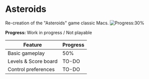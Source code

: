 # Asteroids
Re-creation of the "Asteroids" game classic Macs.
![Progress:30%](https://img.shields.io/badge/Progress-30%-green)

**Progress:** Work in progress / Not playable

|     **Feature**      | **Progress** |
|----------------------|--------------|
| Basic gameplay       | 50%          |
| Levels & Score board | TO-DO        |
| Control preferences  | TO-DO        |
